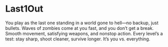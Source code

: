 # Last1Out
You play as the last one standing in a world gone to hell—no backup, just bullets. Waves of zombies come at you fast, and you don’t get a break. Smooth movement, satisfying weapons, and nonstop action. Every level’s a test: stay sharp, shoot cleaner, survive longer. It’s you vs. everything.
